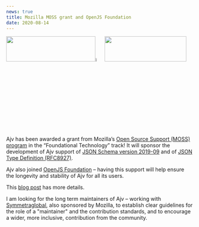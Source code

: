 ```yaml
---
news: true
title: Mozilla MOSS grant and OpenJS Foundation
date: 2020-08-14
---
```


[<img src="/img/mozilla.svg" width="240" height="68">](https://www.mozilla.org/en-US/moss/)<img src="/img/gap.svg" width="5%">[<img src="/img/openjs.png" width="220" height="68">](https://openjsf.org/blog/2020/08/14/ajv-joins-openjs-foundation-as-an-incubation-project/)

Ajv has been awarded a grant from Mozilla’s [Open Source Support (MOSS) program](https://www.mozilla.org/en-US/moss/) in the “Foundational Technology” track! It will sponsor the development of Ajv support of [JSON Schema version 2019-09](https://tools.ietf.org/html/draft-handrews-json-schema-02) and of [JSON Type Definition (RFC8927)](https://datatracker.ietf.org/doc/rfc8927/).

Ajv also joined [OpenJS Foundation](https://openjsf.org/) – having this support will help ensure the longevity and stability of Ajv for all its users.

<!-- more -->

This [blog post](https://www.poberezkin.com/posts/2020-08-14-ajv-json-validator-mozilla-open-source-grant-openjs-foundation.html) has more details.

I am looking for the long term maintainers of Ajv – working with [Symmetraglobal](https://symmetraglobal.com/), also sponsored by Mozilla, to establish clear guidelines for the role of a "maintainer" and the contribution standards, and to encourage a wider, more inclusive, contribution from the community.
